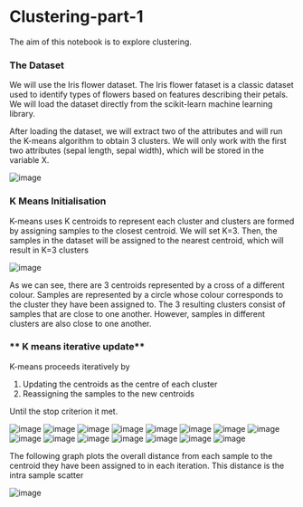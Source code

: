 # Clustering-part-1

The aim of this notebook is to explore clustering.

### **The Dataset**

We will use the Iris flower dataset. The Iris flower fataset is a classic dataset used to identify types of flowers based on features describing their petals. We will load the dataset directly from the scikit-learn machine learning library.

After loading the dataset, we will extract two of the attributes and will run the K-means algorithm to obtain 3 clusters. We will only work with the first two attributes (sepal length, sepal width), which will be stored in the variable X.

![image](https://user-images.githubusercontent.com/96924468/221917354-92882bc2-7e36-4030-90e1-fddb48fe0aed.png)

### **K Means Initialisation**

K-means uses K centroids to represent each cluster and clusters are formed by assigning samples to the closest centroid. We will set K=3. Then, the samples in the dataset will be assigned to the nearest centroid, which will result in K=3 clusters

![image](https://user-images.githubusercontent.com/96924468/221918721-bdcd55ee-0dbc-4469-9bb4-078c0800f2ea.png)

As we can see, there are 3 centroids represented by a cross of a different colour. Samples are represented by a circle whose colour corresponds to the cluster they have been assigned to. The 3 resulting clusters consist of samples that are close to one another. However, samples in different clusters are also close to one another.

### ** K means iterative update**

K-means proceeds iteratively by

1. Updating the centroids as the centre of each cluster
2. Reassigning the samples to the new centroids

Until the stop criterion it met.

![image](https://user-images.githubusercontent.com/96924468/221921256-89e3ad7e-2227-4345-9614-78b0d90087af.png)
![image](https://user-images.githubusercontent.com/96924468/221921337-cc3ab35f-b145-436b-b193-4ad1d8b737de.png)
![image](https://user-images.githubusercontent.com/96924468/221921415-a9931d4b-b6f1-4e55-8378-c52ea3fca56c.png)
![image](https://user-images.githubusercontent.com/96924468/221921497-89dfb686-4cee-4831-a41a-b43835795595.png)
![image](https://user-images.githubusercontent.com/96924468/221921573-2ea22977-f1fd-4c73-a6d8-30f8b838e082.png)
![image](https://user-images.githubusercontent.com/96924468/221921691-ab9b44e8-2f53-4b1f-a979-807d76e31fe1.png)
![image](https://user-images.githubusercontent.com/96924468/221921773-698c5aa5-9849-49d2-82c8-d6e212e47f24.png)
![image](https://user-images.githubusercontent.com/96924468/221921869-a41e3f1b-d03a-440c-9506-d5770382d5e2.png)
![image](https://user-images.githubusercontent.com/96924468/221921971-85af0646-ef23-4eeb-b8f4-f5cd204b1993.png)
![image](https://user-images.githubusercontent.com/96924468/221922050-803bf5c3-d456-446e-b75a-c7194cd8a7fd.png)
![image](https://user-images.githubusercontent.com/96924468/221922125-e4ca08cc-7505-4a5c-8d98-be4441481ae6.png)
![image](https://user-images.githubusercontent.com/96924468/221922180-be08938d-b3b3-4648-9bae-2cc803fb1e02.png)
![image](https://user-images.githubusercontent.com/96924468/221922252-e355d305-7694-4632-95fe-6bf0ac387841.png)
![image](https://user-images.githubusercontent.com/96924468/221922326-56fb504b-aacf-46a1-8761-434e2cd94999.png)
![image](https://user-images.githubusercontent.com/96924468/221922393-e2212bc4-4d35-4aab-8991-374b6b21f714.png)


The following graph plots the overall distance from each sample to the centroid they have been assigned to in each iteration. This distance is the intra sample scatter

![image](https://user-images.githubusercontent.com/96924468/221922658-45c76b9f-1033-4289-8111-ceba3a1d01bf.png)


















